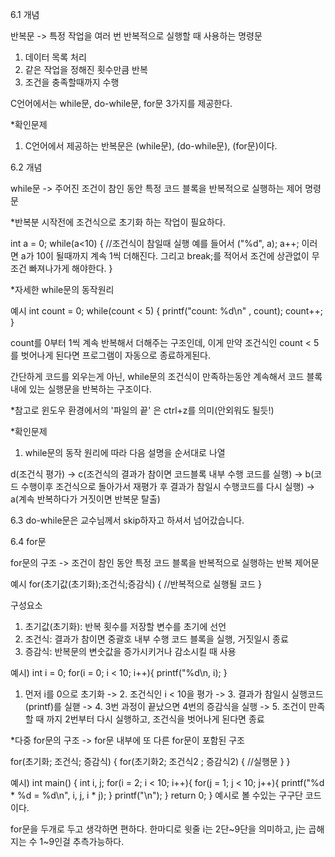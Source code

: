 6.1 개념

반복문
-> 특정 작업을 여러 번 반복적으로 실행할 때 사용하는 명령문

1. 데이터 목록 처리
2. 같은 작업을 정해진 횟수만큼 반복
3. 조건을 충족할때까지 수행

C언어에서는 while문, do-while문, for문 3가지를 제공한다.

*확인문제

1. C언어에서 제공하는 반복문은 (while문), (do-while문), (for문)이다.

6.2 개념

while문
-> 주어진 조건이 참인 동안 특정 코드 블록을 반복적으로 실행하는 제어 명령문

*반복분 시작전에 조건식으로 초기화 하는 작업이 필요하다.

int a = 0;
while(a<10)
{
  //조건식이 참일때 실행
  예를 들어서 ("%d", a);
  a++;
  이러면 a가 10이 될때까지 계속 1씩 더해진다.
  그리고 break;를 적어서 조건에 상관없이 무조건 빠져나가게 해야한다.
}


*자세한 while문의 동작원리

예시
int count = 0;
while(count < 5) {
  printf("count: %d\n" , count);
  count++;
}

count를 0부터 1씩 계속 반복해서 더해주는 구조인데, 이게 만약 조건식인 count < 5를 벗어나게 된다면
프로그램이 자동으로 종료하게된다.

간단하게 코드를 외우는게 아닌, while문의 조건식이 만족하는동안 계속해서 코드 블록 내에 있는 실행문을 반복하는 구조이다.

*참고로 윈도우 환경에서의 '파일의 끝' 은 ctrl+z를 의미(안외워도 될듯!)

*확인문제
1. while문의 동작 원리에 따라 다음 설명을 순서대로 나열

d(조건식 평가) -> c(조건식의 결과가 참이면 코드블록 내부 수행 코드를 실행) -> b(코드 수행이후 조건식으로 돌아가서 재평가 후 결과가 참일시 수행코드를 다시 실행) -> a(계속 반복하다가 거짓이면 반복문 탈출)

6.3 do-while문은 교수님께서 skip하자고 하셔서 넘어갔습니다.


6.4 for문

for문의 구조
-> 조건이 참인 동안 특정 코드 블록을 반복적으로 실행하는 반복 제어문

예시
for(초기값(초기화);조건식;증감식)
{
  //반복적으로 실행될 코드
}

구성요소
1. 초기값(초기화): 반복 횟수를 저장할 변수를 초기에 선언
2. 조건식: 결과가 참이면 중괄호 내부 수행 코드 블록을 실행, 거짓일시 종료
3. 증감식: 반복문의 변숫값을 증가시키거나 감소시킬 때 사용

예시)
int i = 0;
for(i = 0; i < 10; i++){
  printf("%d\n, i);
}
  1. 먼저 i를 0으로 초기화 -> 2. 조건식인 i < 10을 평가 -> 3. 결과가 참일시 실행코드(printf)를 실핻 -> 4. 3번 과정이 끝났으면 4번의 증감식을 실행 -> 5. 조건이 만족할 때 까지 2번부터 다시 실행하고, 조건식을 벗어나게 된다면 종료


*다중 for문의 구조
-> for문 내부에 또 다른 for문이 포함된 구조

for(초기화; 조건식; 증감식)
{
  for(초기화2; 조건식2 ; 증감식2) {
    //실행문
  }
}

예시)
int main() {
int i, j;
for(i = 2; i < 10; i++){
  for(j = 1; j < 10; j++){
    printf("%d * %d = %d\n", i, j, i * j);
  }
  printf("\n");
  }
  return 0;
}
예시로 볼 수있는 구구단 코드이다.

for문을 두개로 두고 생각하면 편하다. 한마디로 윗줄 i는 2단~9단을 의미하고, j는 곱해지는 수 1~9인걸 추측가능하다.


























